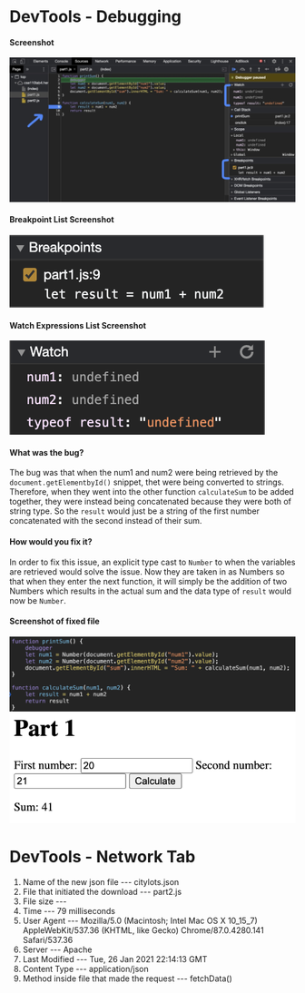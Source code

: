 # DevTools - Debugging

#### Screenshot
![full screenshot](./fullScreenshot.jpg)

#### Breakpoint List  Screenshot
![breakpoint list](./breakpoint.png)

#### Watch Expressions List Screenshot
![watch expression list](./watchExpression.png)

#### What was the bug?
The bug was that when the num1 and num2 were being retrieved by the <code>document.getElementbyId()</code> snippet, thet were being converted to strings. Therefore, when they went into the other function <code>calculateSum</code> to be added together, they were instead being concatenated because they were both of string type. So the <code>result</code> would just be a string of the first number concatenated with the second instead of their sum.

#### How would you fix it?
In order to fix this issue, an explicit type cast to <code>Number</code> to when the variables are retrieved would solve the issue. Now they are taken in as Numbers so that when they enter the next function, it will simply be the addition of two Numbers which results in the actual sum and the data type of <code>result</code> would now be <code>Number</code>.

#### Screenshot of fixed file
![fixed](./fixedCode.png)
![fixed](./fixedCode2.png)


# DevTools - Network Tab
1. Name of the new json file --- citylots.json
2. File that initiated the download --- part2.js
3. File size --- 
4. Time --- 79 milliseconds
5. User Agent --- Mozilla/5.0 (Macintosh; Intel Mac OS X 10_15_7) AppleWebKit/537.36 (KHTML, like Gecko) Chrome/87.0.4280.141 Safari/537.36
6. Server --- Apache
7. Last Modified --- Tue, 26 Jan 2021 22:14:13 GMT
8. Content Type --- application/json
9. Method inside file that made the request --- fetchData()





